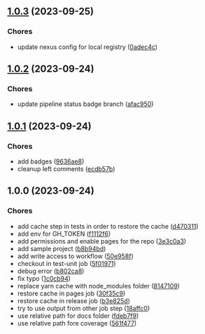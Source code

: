 ## [1.0.3](https://github.com/ap0h/npm-package-template/compare/v1.0.2...v1.0.3) (2023-09-25)


### Chores

* update nexus config for local registry ([0adec4c](https://github.com/ap0h/npm-package-template/commit/0adec4c9d9b3b4ebd2cd1c6e6637abbac55d2361))

## [1.0.2](https://github.com/ap0h/npm-package-template/compare/v1.0.1...v1.0.2) (2023-09-24)


### Chores

* update pipeline status badge branch ([afac950](https://github.com/ap0h/npm-package-template/commit/afac95093bd129d1e4ef8bf7af5086888207f3ad))

## [1.0.1](https://github.com/ap0h/npm-package-template/compare/v1.0.0...v1.0.1) (2023-09-24)


### Chores

* add badges ([9636ae8](https://github.com/ap0h/npm-package-template/commit/9636ae8d80c03a0b9e6a9e26ff936663f7be2087))
* cleanup left comments ([ecdb57b](https://github.com/ap0h/npm-package-template/commit/ecdb57bcde800aa1c370b2520b509e40604efbbc))

## 1.0.0 (2023-09-24)


### Chores

* add cache step in tests in order to restore the cache ([d470311](https://github.com/ap0h/npm-package-template/commit/d470311f9c912abfacd9ce13517c1c61258d7a3f))
* add env for GH_TOKEN ([f1112f6](https://github.com/ap0h/npm-package-template/commit/f1112f69f274eacb1af708c1c5b6c152cf496682))
* add permissions and enable pages for the repo ([3e3c0a3](https://github.com/ap0h/npm-package-template/commit/3e3c0a37cd4c76e7d3635ab56911e892e6754cd0))
* add sample project ([b8b94bd](https://github.com/ap0h/npm-package-template/commit/b8b94bd57d532fbd6b163c5fa78bd2f31df7fd96))
* add write access to workflow ([50e958f](https://github.com/ap0h/npm-package-template/commit/50e958f636fc4df57c5d75b55aa48b1d03255780))
* checkout in test-unit job ([5f01971](https://github.com/ap0h/npm-package-template/commit/5f0197123938303c6e1bce96a32b0f37b12cfb3a))
* debug error ([b802ca8](https://github.com/ap0h/npm-package-template/commit/b802ca80efb496f76070ac52c30f0c41fa51f351))
* fix typo ([1c0cb94](https://github.com/ap0h/npm-package-template/commit/1c0cb946e3570c43d3523fc4ed5d4da6446b6a9b))
* replace yarn cache with node_modules folder ([8147109](https://github.com/ap0h/npm-package-template/commit/8147109e143e2952a938fe8db878e297ac749626))
* restore cache in pages job ([30f35c9](https://github.com/ap0h/npm-package-template/commit/30f35c9d0aa32f9230d925b7dcbf32e065554f78))
* restore cache in release job ([b3e825d](https://github.com/ap0h/npm-package-template/commit/b3e825d33a4b33de52a49e8a106f323942315060))
* try to use output from other job step ([18affc0](https://github.com/ap0h/npm-package-template/commit/18affc02c522004322ed6fd161394aa1b8715031))
* use relative path for docs folder ([fdeb7f9](https://github.com/ap0h/npm-package-template/commit/fdeb7f92d2c7f6d740449a05578ede0e370576aa))
* use relative path fore coverage ([561f477](https://github.com/ap0h/npm-package-template/commit/561f4778e8d06c69422c0d97b9aa895d98a06737))
